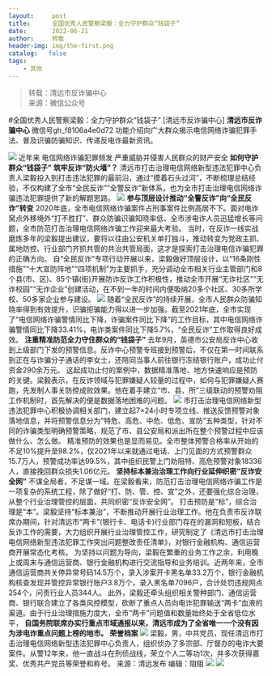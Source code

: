 ```yaml
---
layout:     post
title:      全国优秀人民警察梁毅：全力守护群众“钱袋子”
date:       2022-06-21
author:     转载
header-img: img/the-first.png
catalog:   false
tags:
    - 其他
---
```


<blockquote><p>转载：清远市反诈骗中心<br>
来源：微信公众号</p></blockquote>

#全国优秀人民警察梁毅：全力守护群众“钱袋子”
[清远市反诈骗中心]
**清远市反诈骗中心**
微信号gh_f8106a4e0d72
功能介绍向广大群众揭示电信网络诈骗犯罪手法、普及识骗防骗知识、传递反电诈最新资讯。

![]({{site.baseurl}}/postimg/3CxTSiafadcic5zyXUfbXLUClzlpaoknCpV4bErPg2kuuS97hoJJbNCtFOVZ9X0j5W26HDaregC5kibiaLGl8CPr9A.gif)
近年来
电信网络诈骗犯罪频发
严重威胁并侵害人民群众的财产安全
**如何守护群众“钱袋子”**
**筑牢反诈“防火墙”？**
清远市打击治理电信网络新型违法犯罪中心负责人梁毅投入到打击违法犯罪的最前沿，通过“摸着石头过河”，不断梳理总结经验，不仅构建了全市“全民反诈”“全警反诈”新体系，也为全市打击治理电信网络诈骗违法犯罪提供了新的解题思路。
![]({{site.baseurl}}/postimg/mvftelXKjpMtsov26ZicpicWIhD2QhnicWQaYNOwany5RA40G6LibMrbgRibv1JjVBuvJlficXKCHCEuN1OibMiawjaR0w.jpeg)
**参与顶层设计推动“全警反诈”向“全民反诈”转变**
2020年底，全市电信网络诈骗案件占刑事案件比例高居不下。面对电诈窝点外移境外“打不胜打”、群众防骗识骗知晓率低、全市涉电诈人员迅猛增长等问题，全市防范打击治理电信网络诈骗工作迎来最大考验。
当时，在反诈一线实战磨炼多年的梁毅提出建议，要将以往由公安机关单打独斗，推动转变为党政主抓、属地防控、行业部门齐抓共管的共治共管局面，这才是探索打击治理电信诈骗犯罪的正确方向。
自“全民反诈”专项行动开展以来，梁毅做好顶层设计，以“16条刚性措施”“十大宣防阵地”“四项机制”为主要抓手，充分调动全市相关行业主管部门和8个县(市、区)、85个镇(街)开展防诈反诈工作积极性，推动全市开展“无诈社区”“无诈校园”“无诈企业”创建活动，在不到一年的时间内便吸纳20多个社区、30多所学校、50多家企业参与建设。
![]({{site.baseurl}}/postimg/mvftelXKjpMtsov26ZicpicWIhD2QhnicWQRy3IandDpdnorQHa3cGNaoQUxkMlvtWZkzUWnTTiaNlIk9R9BzwrPAQ.jpeg)
随着“全民反诈”的持续开展，全市人民群众防骗知晓率得到有效提升，识骗拒骗能力得以进一步加强。截至2021年底，全市实现了“电信网络诈骗警情同比下降，诈骗案件同比下降”的工作目标，其中电信网络诈骗警情同比下降33.41%，电诈类案件同比下降5.7%，“全民反诈”工作取得良好成效。
**注重精准防范全力守住群众的“钱袋子”**
去年9月，英德市公安局反诈中心收到上级部门下发的预警信息。反诈中心预警专班接到预警后，不仅在第一时间联系到正在与诈骗分子通话的李女士，还陪同当事人前往银行冻结银行账户，成功止付资金290余万元。
这起成功止付的案例中，数据精准落地、地方快速响应是预防的关键。梁毅表示，在反诈领域与犯罪嫌疑人较量的过程中，如何与犯罪嫌疑人赛跑，先发制人事关防控成败效果。他在着手建立“市、县、所”三级联动的预警劝阻工作机制时，首先解决的便是数据落地困难的问题。
![]({{site.baseurl}}/postimg/mvftelXKjpMtsov26ZicpicWIhD2QhnicWQA2Sm6xqBFmB2R4YUzQjR8ZXJ4UnoSLXDa4Ow8Bib9yFyRn9hGJKopog.jpeg)
市打击治理电信网络新型违法犯罪中心积极协调相关部门，建立起7×24小时专项立线、推送反馈预警对象落地信息，并将预警信息分为“特危、高危、中危、低危、宣防”五种类型，针对不同的诈骗类型明确预警策略，规范了市、县公安局和派出所在整个预警过程中应该做什么、怎么做。
精准预防的效果也是显而易见。全市整体预警合格率从开始的不足10%提升至98.2%，仅2021年以来就通过电话、上门见面的方式预警群众15.7万人，预警成功率达99.5%，其中组织民警上门劝阻特、高危预警对象18336人，直接挽回群众损失1.06亿元。
**坚持标本兼治治理工作向行业延伸织密“反诈安全网”**
不谋全局者，不足谋一域。在梁毅看来，防范打击治理电信网络诈骗工作是一项复杂的系统工程，除了做好“打、防、管、控、宣”之外，还要强化综合治理，从整个行业治理管控的层面，共同织密“反诈安全网”。
打击预防是“标”，综合治理是“本”。梁毅坚持“标本兼治”，不断推动开展行业治理工作。他在负责市反诈联席办期间，针对清远市“两卡”(银行卡、电话卡)行业部门存在的漏洞和短板，结合反诈工作的需要，大力组织开展行业治理管控工作，研究制定了《清远市打击治理电信网络新型违法犯罪工作突出问题整改责任清单》，对银行金融机构、通信运营商开展常态化考核。
为坚持以问题为导向，梁毅在繁重的业务工作之余，利用晚上或周末与通信运营商、银行金融机构进行交流指导和业务培训。近两年来，全市通信运营商共关停异常号码14.5万个，录入涉案开卡黑名单33.2万个，银行金融机构核查发现并管控异常银行账户3.8万个，录入黑名单7096户，合计处罚违规网点254个，问责行业人员344人。
此外，梁毅还牵头组织相关警种部门、通信运营商、银行联合建立了各类风控模型，砍断了重点人员向电诈犯罪输送“两卡”血液的渠道。由于行业治理措施力度大，全市“两卡”问题值和数量始终处于全省低位水平，
**自国务院联席办实行重点市域通报以来，清远市成为了全省唯一一个没有因为涉电诈重点问题上榜的地市。**
**荣誉档案**
![]({{site.baseurl}}/postimg/mvftelXKjpMtsov26ZicpicWIhD2QhnicWQ0x7m7xkKP3UnF7z7R20qFa80Qr221IzX3OnlZU1lwt11uG01R9cQbg.jpeg)
梁毅，男，中共党员，现任清远市打击治理电信网络新型违法犯罪中心负责人，组织侦办了多宗部、厅督办的电诈大要案件。从警12年来，他一直战斗在刑侦战线，荣立个人二等功1次，并多次获得嘉奖、优秀共产党员等荣誉和称号。
来源：清远发布
编辑：阻阻
![]({{site.baseurl}}/postimg/SUycX2yckdJ5YVVCpDYl0c5CbMTO3KgBTesbSxe5zKHlm2GQsTWAFTgswCXscN6Y9vuJHFcE77orSK7ClzYOdg.jpeg)
![]({{site.baseurl}}/postimg/3CxTSiafadcic5zyXUfbXLUClzlpaoknCpErldQhhamfG7KH1qHGrr3icT9iaAoE1B4noSO7EewO2k8fys5pMuaoog.gif)
